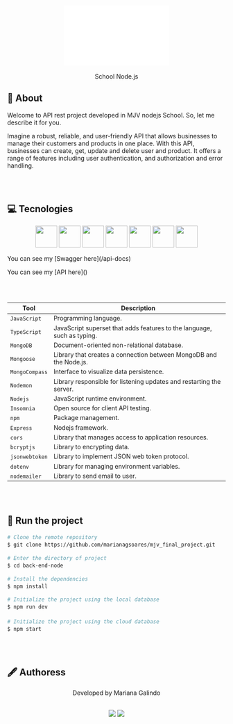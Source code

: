 <div align="center">    
   <img src="back-end-node/src/assets/logo.png">
   <p>School Node.js</p>
 </div>

## 📗 About
<p>Welcome to API rest project developed in MJV nodejs School. So, let me describe it for you.

Imagine a robust, reliable, and user-friendly API that allows businesses to manage their customers and products in one place.
With this API, businesses can create, get, update and delete user and product. It offers a range of features including user authentication, and authorization and error handling.</p>

<br></br>

## 💻 Tecnologies
 <div align='center'>
     <img src="https://cdn.jsdelivr.net/gh/devicons/devicon/icons/javascript/javascript-original.svg" width="50" height="50"/>
      <img src="https://cdn.jsdelivr.net/gh/devicons/devicon/icons/typescript/typescript-plain.svg" width="50" height="50" />
      <img src="https://cdn.jsdelivr.net/gh/devicons/devicon/icons/mongodb/mongodb-plain-wordmark.svg" width="50" height="50">
      <img src="https://cdn.jsdelivr.net/gh/devicons/devicon/icons/express/express-original-wordmark.svg" width="50" height="50">
    <img src="https://cdn.jsdelivr.net/gh/devicons/devicon/icons/npm/npm-original-wordmark.svg" width="50" height="50">
    <img src="https://cdn.jsdelivr.net/gh/devicons/devicon/icons/git/git-original.svg" width="50" height="50">
    <img src="https://cdn.jsdelivr.net/gh/devicons/devicon/icons/github/github-original.svg" width="50" height="50"/>
 </div>

<p>You can see my [Swagger here](/api-docs)</p>

<p>You can see my [API here]()</p>

 <br></br>

| Tool           | Description                                                             |
| -------------- | ----------------------------------------------------------------------- |
| `JavaScript`   | Programming language.                                                   |
| `TypeScript`   | JavaScript superset that adds features to the language, such as typing. |
| `MongoDB`      | Document-oriented non-relational database.                              |
| `Mongoose`     | Library that creates a connection between MongoDB and the Node.js.      |
| `MongoCompass` | Interface to visualize data persistence.                                |
| `Nodemon`      | Library responsible for listening updates and restarting the server.    |
| `Nodejs`       | JavaScript runtime environment.                                         |
| `Insomnia`     | Open source for client API testing.                                     |
| `npm`          | Package management.                                                     |
| `Express`      | Nodejs framework.                                                       |
| `cors`         | Library that manages access to application resources.                   |
| `bcryptjs`     | Library to encrypting data.                                             |
| `jsonwebtoken` | Library to implement JSON web token protocol.                           |
| `dotenv`       | Library for managing environment variables.                             |
| `nodemailer`   | Library to send email to user.                                          |

<br></br>

## 📌 Run the project
```bash
# Clone the remote repository
$ git clone https://github.com/marianagsoares/mjv_final_project.git

```

```bash
# Enter the directory of project
$ cd back-end-node
```

```bash
# Install the dependencies
$ npm install
```

```bash
# Initialize the project using the local database
$ npm run dev

# Initialize the project using the cloud database
$ npm start
```

<br></br>
## 🖋 Authoress
<p align="center">Developed by Mariana Galindo</p>
<div align="center">
   <br>
   <a href = "mailto:marianasoares.ti@gmail.com"><img src="https://img.shields.io/badge/-Gmail-%23333?style=for-the-badge&logo=gmail&logoColor=white"   target="_blank"></a>
   <a href="https://www.linkedin.com/in/mariana-galindo-391413220/" target="_blank"><img src="https://img.shields.io/badge/-LinkedIn-%230077B5?style=for-the-badge&logo=linkedin&logoColor=white" target="_blank"></a> 
 <br>
 </div>